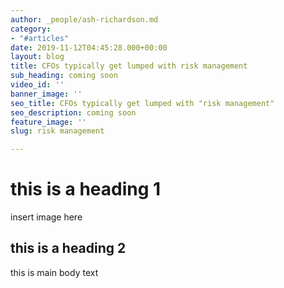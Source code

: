```yaml
---
author: _people/ash-richardson.md
category:
- "#articles"
date: 2019-11-12T04:45:28.000+00:00
layout: blog
title: CFOs typically get lumped with risk management
sub_heading: coming soon
video_id: ''
banner_image: ''
seo_title: CFOs typically get lumped with "risk management"
seo_description: coming soon
feature_image: ''
slug: risk management

---
```

# this is a heading 1

insert image here

## this is a heading 2

this is main body text